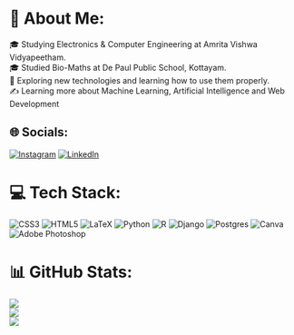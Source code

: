 # 💫 About Me:
🎓   Studying Electronics & Computer Engineering at Amrita Vishwa Vidyapeetham.<br>🎓   Studied Bio-Maths at De Paul Public School, Kottayam.<br>🤖   Exploring new technologies and learning how to use them properly.<br>✍️   Learning more about Machine Learning, Artificial Intelligence and Web Development


## 🌐 Socials:
[![Instagram](https://img.shields.io/badge/Instagram-%23E4405F.svg?logo=Instagram&logoColor=white)](https://instagram.com/_a.mal____) [![LinkedIn](https://img.shields.io/badge/LinkedIn-%230077B5.svg?logo=linkedin&logoColor=white)](https://linkedin.com/in//amal-k-reji-056471190) 

# 💻 Tech Stack:
![CSS3](https://img.shields.io/badge/css3-%231572B6.svg?style=plastic&logo=css3&logoColor=white) ![HTML5](https://img.shields.io/badge/html5-%23E34F26.svg?style=plastic&logo=html5&logoColor=white) ![LaTeX](https://img.shields.io/badge/latex-%23008080.svg?style=plastic&logo=latex&logoColor=white) ![Python](https://img.shields.io/badge/python-3670A0?style=plastic&logo=python&logoColor=ffdd54) ![R](https://img.shields.io/badge/r-%23276DC3.svg?style=plastic&logo=r&logoColor=white) ![Django](https://img.shields.io/badge/django-%23092E20.svg?style=plastic&logo=django&logoColor=white) ![Postgres](https://img.shields.io/badge/postgres-%23316192.svg?style=plastic&logo=postgresql&logoColor=white) ![Canva](https://img.shields.io/badge/Canva-%2300C4CC.svg?style=plastic&logo=Canva&logoColor=white) ![Adobe Photoshop](https://img.shields.io/badge/adobe%20photoshop-%2331A8FF.svg?style=plastic&logo=adobe%20photoshop&logoColor=white)
# 📊 GitHub Stats:
![](https://github-readme-stats.vercel.app/api?username=amalkreji12&theme=react&hide_border=true&include_all_commits=false&count_private=false)<br/>
![](https://github-readme-streak-stats.herokuapp.com/?user=amalkreji12&theme=react&hide_border=true)<br/>
![](https://github-readme-stats.vercel.app/api/top-langs/?username=amalkreji12&theme=react&hide_border=true&include_all_commits=false&count_private=false&layout=compact)

<!-- Proudly created with GPRM ( https://gprm.itsvg.in ) -->
